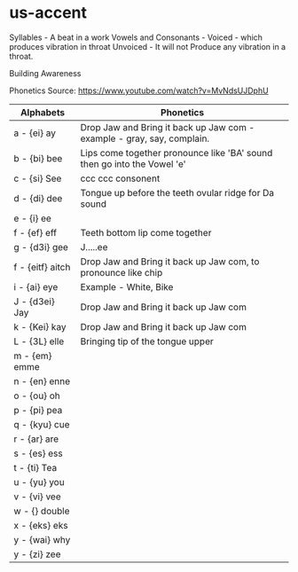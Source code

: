 # us-accent

Syllables -  A beat in a work
Vowels and Consonants - 
Voiced -  which produces vibration in throat
Unvoiced - It will not Produce any vibration in a throat.


Building Awareness

Phonetics
Source:  https://www.youtube.com/watch?v=MvNdsUJDphU

| Alphabets                     | Phonetics                          |
| ------------------------------- | --------------------------------------------- |
|  a - {ei} ay  | Drop Jaw and Bring it back up Jaw com - example - gray, say, complain. |
|  b - {bi} bee |  Lips come together pronounce like 'BA' sound then go into the Vowel 'e' |
|  c - {si} See | ccc  ccc consonent |
|  d - {di} dee | Tongue up before the teeth ovular ridge for Da sound |
|  e - {i}  ee  |  |
|  f - {ef}  eff | Teeth bottom lip come together | 
|  g - {d3i} gee | J.....ee |
|  f - {eitf} aitch | Drop Jaw and Bring it back up Jaw com, to pronounce like chip |
|  i - {ai} eye | Example - White, Bike|
|  J - {d3ei} Jay | Drop Jaw and Bring it back up Jaw com  |
|  k - {Kei} kay  | Drop Jaw and Bring it back up Jaw com  |
|  L - {3L} elle  | Bringing tip of the tongue upper |
|  m - {em} emme  | |
|  n - {en} enne  | |
|  o - {ou} oh    | |
|  p - {pi} pea   | |
|  q - {kyu} cue  | |
|  r - {ar}  are  | |
|  s - {es}  ess  | |
|  t - {ti}  Tea  | |
|  u - {yu}  you  | |
|  v - {vi}  vee  | |
|  w - {}  double | |
|  x - {eks} eks  | |
|  y - {wai} why  | |
|  y - {zi} zee  | |


